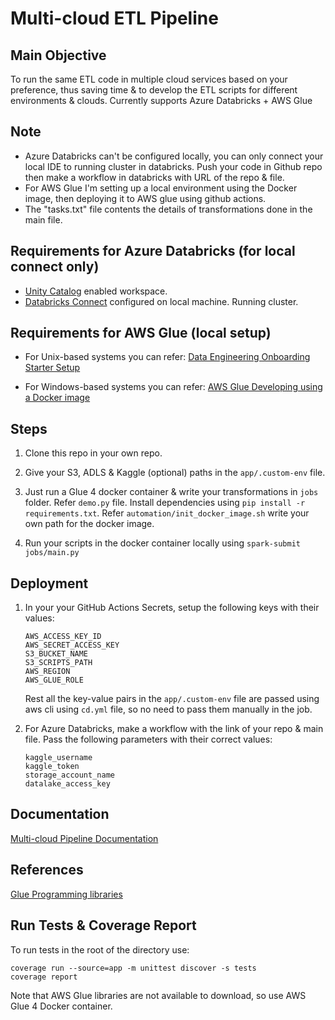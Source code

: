 # Multi-cloud ETL Pipeline

## Main Objective

To run the same ETL code in multiple cloud services based on your preference, thus saving time & to develop the ETL scripts for different environments & clouds. Currently supports Azure Databricks + AWS Glue

## Note

- Azure Databricks can't be configured locally, you can only connect your local IDE to running cluster in databricks. Push your code in Github repo then make a workflow in databricks with URL of the repo & file.
- For AWS Glue I'm setting up a local environment using the Docker image, then deploying it to AWS glue using github actions.
- The "tasks.txt" file contents the details of transformations done in the main file.

## Requirements for Azure Databricks (for local connect only)
- [Unity Catalog](https://learn.microsoft.com/en-us/azure/databricks/data-governance/unity-catalog/enable-workspaces) enabled workspace.
- [Databricks Connect](https://learn.microsoft.com/en-us/azure/databricks/dev-tools/databricks-connect/python/install) configured on local machine. Running cluster.

## Requirements for AWS Glue (local setup)

- For Unix-based systems you can refer: [Data Engineering Onboarding Starter Setup](https://github.com/wednesday-solutions/Data-Engineering-Onboarding-Starter#setup)

- For Windows-based systems you can refer: [AWS Glue Developing using a Docker image](https://docs.aws.amazon.com/glue/latest/dg/aws-glue-programming-etl-libraries.html#develop-local-docker-image)

## Steps

1. Clone this repo in your own repo.

2. Give your S3, ADLS & Kaggle (optional) paths in the ```app/.custom-env``` file.

3. Just run a Glue 4 docker container & write your transformations in ```jobs``` folder. Refer ```demo.py``` file. Install dependencies using ```pip install -r requirements.txt```. Refer ```automation/init_docker_image.sh``` write your own path for the docker image.

4. Run your scripts in the docker container locally using ```spark-submit jobs/main.py```

## Deployment

1. In your your GitHub Actions Secrets, setup the following keys with their values:
    ```
    AWS_ACCESS_KEY_ID
    AWS_SECRET_ACCESS_KEY
    S3_BUCKET_NAME
    S3_SCRIPTS_PATH
    AWS_REGION
    AWS_GLUE_ROLE
    ```
    Rest all the key-value pairs in the ```app/.custom-env``` file are passed using aws cli using ```cd.yml``` file, so no need to pass them manually in the job.

2. For Azure Databricks, make a workflow with the link of your repo & main file. Pass the following parameters with their correct values:

    ```
    kaggle_username
    kaggle_token
    storage_account_name
    datalake_access_key
    ```

## Documentation

[Multi-cloud Pipeline Documentation](https://docs.google.com/document/d/1npCpT_FIpw7ZuxAzQrEH3IsPKCDt7behmF-6VjrSFoQ/edit?usp=sharing)

## References

[Glue Programming libraries](https://docs.aws.amazon.com/glue/latest/dg/aws-glue-programming-python-libraries.html)

## Run Tests & Coverage Report

To run tests in the root of the directory use:

    coverage run --source=app -m unittest discover -s tests
    coverage report

Note that AWS Glue libraries are not available to download, so use AWS Glue 4 Docker container.
